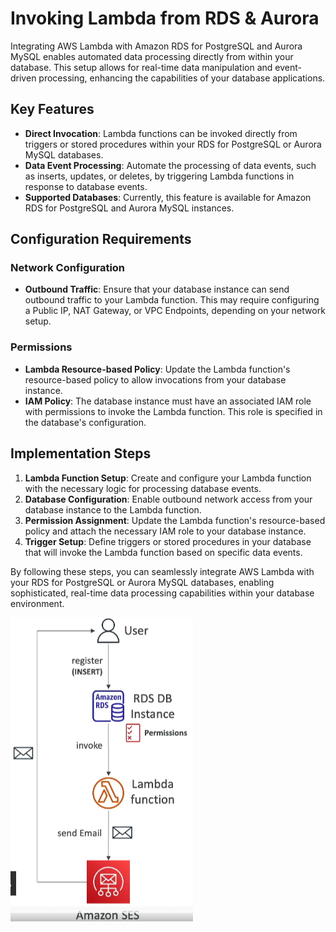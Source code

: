 # Invoking Lambda from RDS & Aurora

Integrating AWS Lambda with Amazon RDS for PostgreSQL and Aurora MySQL enables automated data processing directly from within your database. This setup allows for real-time data manipulation and event-driven processing, enhancing the capabilities of your database applications.

## Key Features

- **Direct Invocation**: Lambda functions can be invoked directly from triggers or stored procedures within your RDS for PostgreSQL or Aurora MySQL databases.
- **Data Event Processing**: Automate the processing of data events, such as inserts, updates, or deletes, by triggering Lambda functions in response to database events.
- **Supported Databases**: Currently, this feature is available for Amazon RDS for PostgreSQL and Aurora MySQL instances.

## Configuration Requirements

### Network Configuration

- **Outbound Traffic**: Ensure that your database instance can send outbound traffic to your Lambda function. This may require configuring a Public IP, NAT Gateway, or VPC Endpoints, depending on your network setup.

### Permissions

- **Lambda Resource-based Policy**: Update the Lambda function's resource-based policy to allow invocations from your database instance.
- **IAM Policy**: The database instance must have an associated IAM role with permissions to invoke the Lambda function. This role is specified in the database's configuration.

## Implementation Steps

1. **Lambda Function Setup**: Create and configure your Lambda function with the necessary logic for processing database events.
2. **Database Configuration**: Enable outbound network access from your database instance to the Lambda function.
3. **Permission Assignment**: Update the Lambda function's resource-based policy and attach the necessary IAM role to your database instance.
4. **Trigger Setup**: Define triggers or stored procedures in your database that will invoke the Lambda function based on specific data events.

By following these steps, you can seamlessly integrate AWS Lambda with your RDS for PostgreSQL or Aurora MySQL databases, enabling sophisticated, real-time data processing capabilities within your database environment.

![Lambda Invocation from RDS & Aurora](../z_resources/images/lambda/invoke-lambda-via-RDS.png)